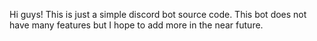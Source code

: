 Hi guys! This is just a simple discord bot source code. This bot does not have many features but I hope to add more in the near future.
